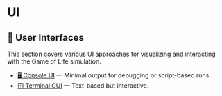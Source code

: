 # UI

## 🎨 User Interfaces

This section covers various UI approaches for visualizing and interacting with the Game of Life simulation.

- [🖥️ Console UI](console-ui) — Minimal output for debugging or script-based runs.
- [🪟 Terminal.GUI](terminal-gui) — Text-based but interactive.
